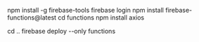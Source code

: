 npm install -g firebase-tools
firebase login
npm install firebase-functions@latest
cd functions
npm install axios

cd ..
firebase deploy --only functions